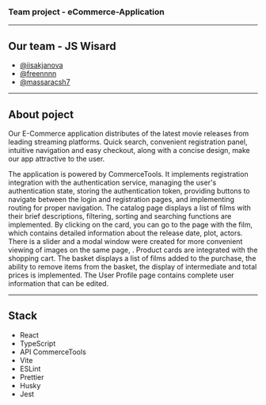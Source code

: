 ### Team project - eCommerce-Application ###

***************************

## Our team - JS Wisard ##

* [@iisakjanova](https://github.com/iisakjanova)
* [@freennnn](https://github.com/freennnn)
* [@massaracsh7](https://github.com/massaracsh7)


***************************

## About poject ##

Our E-Commerce application distributes of the latest movie releases from leading streaming platforms. Quick search, convenient registration panel, intuitive navigation and easy checkout, along with a concise design, make our app attractive to the user.

The application is powered by CommerceTools. It implements registration integration with the authentication service, managing the user's authentication state, storing the authentication token, providing buttons to navigate between the login and registration pages, and implementing routing for proper navigation. The catalog page displays a list of films with their brief descriptions, filtering, sorting and searching functions are implemented. By clicking on the card, you can go to the page with the film, which contains detailed information about the release date, plot, actors. There is a slider and a modal window were created for more convenient viewing of images on the same page, . Product cards are integrated with the shopping cart. The basket displays a list of films added to the purchase, the ability to remove items from the basket, the display of intermediate and total prices is implemented. The User Profile page contains complete user information that can be edited.

***************************

## Stack ##

* React
* TypeScript
* API CommerceTools
* Vite
* ESLint
* Prettier
* Husky
* Jest